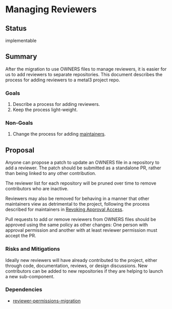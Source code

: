 # Managing Reviewers

## Status

implementable

## Summary

After the migration to use OWNERS files to manage reviewers, it is
easier for us to add reviewers to separate repositories. This document
describes the process for adding reviewers to a metal3 project repo.

### Goals

1. Describe a process for adding reviewers.
2. Keep the process light-weight.

### Non-Goals

1. Change the process for adding [maintainers](../maintainers/).

## Proposal

Anyone can propose a patch to update an OWNERS file in a repository to
add a reviewer. The patch should be submitted as a standalone PR,
rather than being linked to any other contribution.

The reviewer list for each repository will be pruned over time to
remove contributors who are inactive.

Reviewers may also be removed for behaving in a manner that other
maintainers view as detrimental to the project, following the process
described for maintainers in [Revoking Approval
Access](../maintainers#revoking-approval-access).

Pull requests to add or remove reviewers from OWNERS files should be
approved using the same policy as other changes: One person with
approval permission and another with at least reviewer permission must
accept the PR.

### Risks and Mitigations

Ideally new reviewers will have already contributed to the project,
either through code, documentation, reviews, or design
discussions. New contributors can be added to new repositories if they
are helping to launch a new sub-component.

### Dependencies

- [reviewer-permissions-migration](reviewer-permissions-migration.md)
